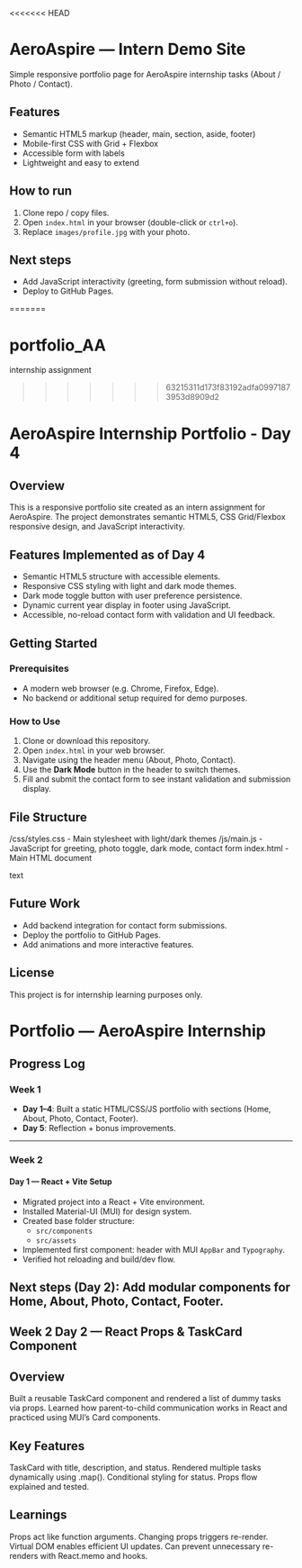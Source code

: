 <<<<<<< HEAD
# AeroAspire — Intern Demo Site

Simple responsive portfolio page for AeroAspire internship tasks (About / Photo / Contact).

## Features
- Semantic HTML5 markup (header, main, section, aside, footer)
- Mobile-first CSS with Grid + Flexbox
- Accessible form with labels
- Lightweight and easy to extend

## How to run
1. Clone repo / copy files.
2. Open `index.html` in your browser (double-click or `ctrl+o`).
3. Replace `images/profile.jpg` with your photo.

## Next steps
- Add JavaScript interactivity (greeting, form submission without reload).
- Deploy to GitHub Pages.

=======
# portfolio_AA
internship assignment
>>>>>>> 63215311d173f83192adfa09971873953d8909d2
# AeroAspire Internship Portfolio - Day 4

## Overview

This is a responsive portfolio site created as an intern assignment for AeroAspire. The project demonstrates semantic HTML5, CSS Grid/Flexbox responsive design, and JavaScript interactivity.

## Features Implemented as of Day 4

- Semantic HTML5 structure with accessible elements.
- Responsive CSS styling with light and dark mode themes.
- Dark mode toggle button with user preference persistence.
- Dynamic current year display in footer using JavaScript.
- Accessible, no-reload contact form with validation and UI feedback.

## Getting Started

### Prerequisites

- A modern web browser (e.g. Chrome, Firefox, Edge).
- No backend or additional setup required for demo purposes.

### How to Use

1. Clone or download this repository.
2. Open `index.html` in your web browser.
3. Navigate using the header menu (About, Photo, Contact).
4. Use the **Dark Mode** button in the header to switch themes.
5. Fill and submit the contact form to see instant validation and submission display.

## File Structure

/css/styles.css - Main stylesheet with light/dark themes
/js/main.js - JavaScript for greeting, photo toggle, dark mode, contact form
index.html - Main HTML document

text

## Future Work

- Add backend integration for contact form submissions.
- Deploy the portfolio to GitHub Pages.
- Add animations and more interactive features.

## License

This project is for internship learning purposes only.
# Portfolio — AeroAspire Internship

## Progress Log

### Week 1
- **Day 1–4**: Built a static HTML/CSS/JS portfolio with sections (Home, About, Photo, Contact, Footer).
- **Day 5**: Reflection + bonus improvements.

---

### Week 2
#### Day 1 — React + Vite Setup
- Migrated project into a React + Vite environment.
- Installed Material-UI (MUI) for design system.
- Created base folder structure:
  - `src/components`
  - `src/assets`
- Implemented first component: header with MUI `AppBar` and `Typography`.
- Verified hot reloading and build/dev flow.

## Next steps (Day 2): Add modular components for Home, About, Photo, Contact, Footer.
## Week 2 Day 2 — React Props & TaskCard Component
## Overview
Built a reusable TaskCard component and rendered a list of dummy tasks via props. Learned how parent-to-child communication works in React and practiced using MUI’s Card components.
## Key Features
TaskCard with title, description, and status.
Rendered multiple tasks dynamically using .map().
Conditional styling for status.
Props flow explained and tested.
## Learnings
Props act like function arguments. Changing props triggers re-render.
Virtual DOM enables efficient UI updates.
Can prevent unnecessary re-renders with React.memo and hooks.
